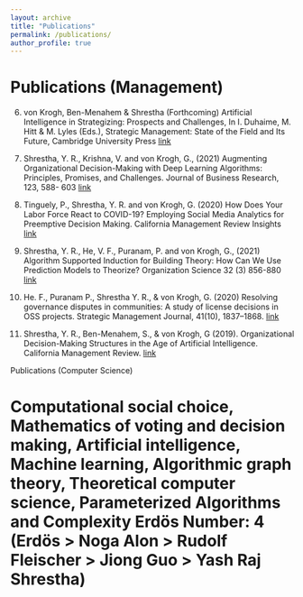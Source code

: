 ```yaml
---
layout: archive
title: "Publications"
permalink: /publications/
author_profile: true
---
```


Publications (Management)
====== 

6. von Krogh, Ben-Menahem & Shrestha (Forthcoming) Artificial Intelligence in Strategizing: Prospects and Challenges, In I. Duhaime, M. Hitt & M. Lyles (Eds.), Strategic Management: State of the Field and Its Future, Cambridge University Press  [link](https://www.researchgate.net/publication/349210794_Artificial_Intelligence_in_Strategizing_Prospects_and_Challenges)

5. Shrestha, Y. R., Krishna, V. and von Krogh, G., (2021) Augmenting Organizational Decision-Making with Deep Learning Algorithms: Principles, Promises, and Challenges. Journal of Business Research, 123, 588- 603 [link](https://www.sciencedirect.com/science/article/pii/S0148296320306512)

4. Tinguely, P., Shrestha, Y. R. and von Krogh, G. (2020) How Does Your Labor Force React to COVID-19? Employing Social Media Analytics for Preemptive Decision Making. California Management Review Insights [link](https://cmr.berkeley.edu/2020/08/social-media-analytics/)

3. Shrestha, Y. R., He, V. F., Puranam, P. and von Krogh, G., (2021) Algorithm Supported Induction for Building Theory: How Can We Use Prediction Models to Theorize? Organization Science 32 (3) 856-880 [link](https://www.researchgate.net/publication/341407732_Algorithm_Supported_Induction_for_Building_Theory_How_Can_We_Use_Prediction_Models_to_Theorize)

2.  He. F., Puranam P., Shrestha Y. R., & von Krogh, G. (2020) Resolving governance disputes in communities: A study of license decisions in OSS projects. Strategic Management Journal, 41(10), 1837–1868. [link](https://onlinelibrary.wiley.com/doi/full/10.1002/smj.3181)

1. Shrestha, Y. R., Ben-Menahem, S., & von Krogh, G (2019). Organizational Decision-Making Structures in the Age of Artificial Intelligence. California Management Review. [link](https://drive.google.com/file/d/1KtuZg7c-aC8HnYb1kOpg23bCKiwl1PYn/view)



Publications (Computer Science)

Computational social choice, Mathematics of voting and decision making, Artificial intelligence, Machine learning, Algorithmic graph theory, Theoretical computer science, Parameterized Algorithms and Complexity
Erdös Number: 4 (Erdös > Noga Alon > Rudolf Fleischer > Jiong Guo > Yash Raj Shrestha)
======

